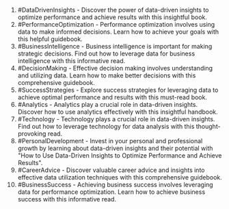 1. #DataDrivenInsights - Discover the power of data-driven insights to optimize performance and achieve results with this insightful book.
2. #PerformanceOptimization - Performance optimization involves using data to make informed decisions. Learn how to achieve your goals with this helpful guidebook.
3. #BusinessIntelligence - Business intelligence is important for making strategic decisions. Find out how to leverage data for business intelligence with this informative read.
4. #DecisionMaking - Effective decision making involves understanding and utilizing data. Learn how to make better decisions with this comprehensive guidebook.
5. #SuccessStrategies - Explore success strategies for leveraging data to achieve optimal performance and results with this must-read book.
6. #Analytics - Analytics play a crucial role in data-driven insights. Discover how to use analytics effectively with this insightful handbook.
7. #Technology - Technology plays a crucial role in data-driven insights. Find out how to leverage technology for data analysis with this thought-provoking read.
8. #PersonalDevelopment - Invest in your personal and professional growth by learning about data-driven insights and their potential with "How to Use Data-Driven Insights to Optimize Performance and Achieve Results".
9. #CareerAdvice - Discover valuable career advice and insights into effective data utilization techniques with this comprehensive guidebook.
10. #BusinessSuccess - Achieving business success involves leveraging data for performance optimization. Learn how to achieve business success with this informative read.
